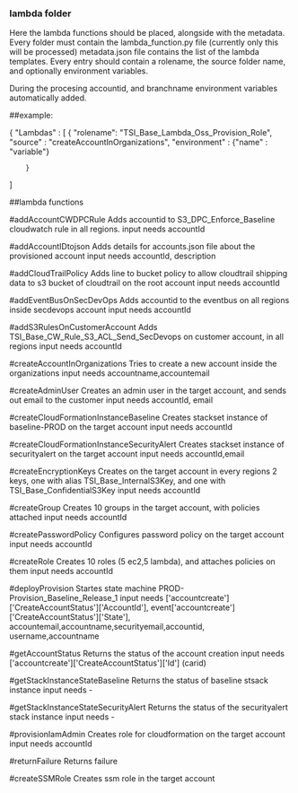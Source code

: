 ### lambda folder

Here the lambda functions should be placed, alongside with the metadata. Every folder must contain the lambda_function.py file (currently only this will be processed)
metadata.json file contains the list of the lambda templates. Every entry should contain a rolename, the source folder name, and optionally environment variables. 

During the procesing accountid, and branchname environment variables automatically added. 

##example:

{
"Lambdas" :
[
        {
                "rolename": "TSI_Base_Lambda_Oss_Provision_Role",
                "source" : "createAccountInOrganizations",
		"environment" : {"name" : "variable"}

        }
]

##lambda functions

#addAccountCWDPCRule
Adds accountid to S3_DPC_Enforce_Baseline cloudwatch rule in all regions.
input needs accountId

#addAccountIDtojson
Adds details for accounts.json file about the provisioned account
input needs accountId, description

#addCloudTrailPolicy
Adds line to bucket policy to allow cloudtrail shipping data to s3 bucket of cloudtrail on the root account
input needs accountId

#addEventBusOnSecDevOps
Adds accountid to the eventbus on all regions inside secdevops account
input needs accountId

#addS3RulesOnCustomerAccount
Adds TSI_Base_CW_Rule_S3_ACL_Send_SecDevops on customer account, in all regions
input needs accountId

#createAccountInOrganizations
Tries to create a new account inside the organizations
input needs accountname,accountemail

#createAdminUser
Creates an admin user in the target account, and sends out email to the customer
input needs accountId, email

#createCloudFormationInstanceBaseline
Creates stackset instance of baseline-PROD on the target account
input needs accountId

#createCloudFormationInstanceSecurityAlert
Creates stackset instance of securityalert on the target account
input needs accountId,email

#createEncryptionKeys
Creates on the target account in every regions 2 keys, one with alias TSI_Base_InternalS3Key, and one with TSI_Base_ConfidentialS3Key
input needs accountId


#createGroup
Creates 10 groups in the target account, with policies attached
input needs accountId

#createPasswordPolicy
Configures password policy on the target account
input needs accountId

#createRole
Creates 10 roles (5 ec2,5 lambda), and attaches policies on them
input needs accountId

#deployProvision
Startes state machine PROD-Provision_Baseline_Release_1
input needs ['accountcreate']['CreateAccountStatus']['AccountId'], event['accountcreate']['CreateAccountStatus']['State'], accountemail,accountname,securityemail,accountid, username,accountname 

#getAccountStatus
Returns the status of the account creation
input needs ['accountcreate']['CreateAccountStatus']['Id'] (carid)

#getStackInstanceStateBaseline
Returns the status of baseline stsack instance
input needs -

#getStackInstanceStateSecurityAlert
Returns the status of the securityalert stack instance
input needs -

#provisionIamAdmin
Creates role for cloudformation on the target account
input needs accountId

#returnFailure
Returns failure

#createSSMRole
Creates ssm role in the target account
